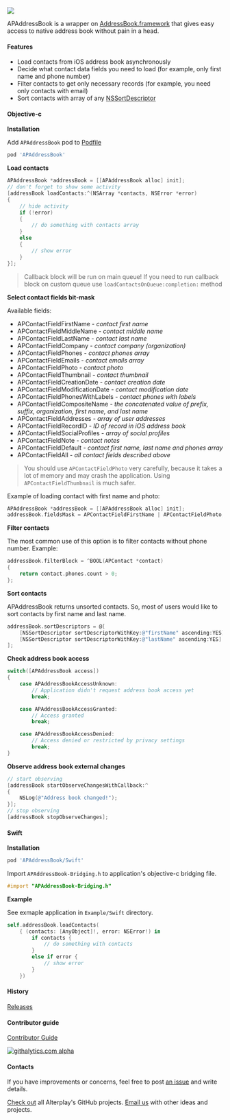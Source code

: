 <img src="https://dl.dropboxusercontent.com/u/2334198/APAddressBook-git-teaser.png">

APAddressBook is a wrapper on [AddressBook.framework](https://developer.apple.com/library/ios/documentation/AddressBook/Reference/AddressBook_iPhoneOS_Framework/_index.html) that gives easy access to native address book without pain in a head.

#### Features
* Load contacts from iOS address book asynchronously
* Decide what contact data fields you need to load (for example, only first name and phone number)
* Filter contacts to get only necessary records (for example, you need only contacts with email)
* Sort contacts with array of any [NSSortDescriptor](https://developer.apple.com/library/mac/documentation/cocoa/reference/foundation/classes/NSSortDescriptor_Class/Reference/Reference.html)

#### Objective-c
**Installation**

Add `APAddressBook` pod to [Podfile](http://guides.cocoapods.org/syntax/podfile.html)
```ruby
pod 'APAddressBook'
```

**Load contacts**
```objective-c
APAddressBook *addressBook = [[APAddressBook alloc] init];
// don't forget to show some activity
[addressBook loadContacts:^(NSArray *contacts, NSError *error)
{
    // hide activity
    if (!error)
    {
        // do something with contacts array
    }
    else
    {
        // show error
    }
}];
```

> Callback block will be run on main queue! If you need to run callback block on custom queue use `loadContactsOnQueue:completion:` method

**Select contact fields bit-mask**

Available fields:
* APContactFieldFirstName - *contact first name*
* APContactFieldMiddleName - *contact middle name*
* APContactFieldLastName - *contact last name*
* APContactFieldCompany - *contact company (organization)*
* APContactFieldPhones - *contact phones array*
* APContactFieldEmails - *contact emails array*
* APContactFieldPhoto - *contact photo*
* APContactFieldThumbnail - *contact thumbnail*
* APContactFieldCreationDate - *contact creation date*
* APContactFieldModificationDate - *contact modification date*
* APContactFieldPhonesWithLabels - *contact phones with labels*
* APContactFieldCompositeName - *the concatenated value of prefix, suffix, organization, first name, and last name*
* APContactFieldAddresses - *array of user addresses*
* APContactFieldRecordID - *ID of record in iOS address book*
* APContactFieldSocialProfiles - *array of social profiles*
* APContactFieldNote - *contact notes*
* APContactFieldDefault - *contact first name, last name and phones array*
* APContactFieldAll - *all contact fields described above*

> You should use `APContactFieldPhoto` very carefully, because it takes a lot of memory and may crash the application. Using `APContactFieldThumbnail` is much safer.

Example of loading contact with first name and photo:
```objective-c
APAddressBook *addressBook = [[APAddressBook alloc] init];
addressBook.fieldsMask = APContactFieldFirstName | APContactFieldPhoto;
```

**Filter contacts**

The most common use of this option is to filter contacts without phone number. Example:
```objective-c
addressBook.filterBlock = ^BOOL(APContact *contact)
{
    return contact.phones.count > 0;
};
```

**Sort contacts**

APAddressBook returns unsorted contacts. So, most of users would like to sort contacts by first name and last name.
```objective-c
addressBook.sortDescriptors = @[
    [NSSortDescriptor sortDescriptorWithKey:@"firstName" ascending:YES],
    [NSSortDescriptor sortDescriptorWithKey:@"lastName" ascending:YES]
];
```

**Check address book access**
```objective-c
switch([APAddressBook access])
{
    case APAddressBookAccessUnknown:
        // Application didn't request address book access yet
        break;

    case APAddressBookAccessGranted:
        // Access granted
        break;

    case APAddressBookAccessDenied:
        // Access denied or restricted by privacy settings
        break;
}
```

**Observe address book external changes**
```objective-c
// start observing
[addressBook startObserveChangesWithCallback:^
{
    NSLog(@"Address book changed!");
}];
// stop observing
[addressBook stopObserveChanges];
```

#### Swift
**Installation**
```ruby
pod 'APAddressBook/Swift'
```
Import `APAddressBook-Bridging.h` to application's objective-c bridging file.
```objective-c
#import "APAddressBook-Bridging.h"
```

**Example**

See exmaple application in `Example/Swift` directory.
```Swift
self.addressBook.loadContacts(
    { (contacts: [AnyObject]!, error: NSError!) in
        if contacts {
            // do something with contacts
        }
        else if error {
            // show error
        }
    })
```

#### History

[Releases](https://github.com/Alterplay/APAddressBook/releases)

#### Contributor guide

[Contributor Guide](https://github.com/Alterplay/APAddressBook/wiki/Contributor-Guide)

[![githalytics.com alpha](https://cruel-carlota.pagodabox.com/b3f8691205854e15dcfebe3fc2ed599e "githalytics.com")](http://githalytics.com/Alterplay/APAddressBook)

#### Contacts

If you have improvements or concerns, feel free to post [an issue](https://github.com/Alterplay/APAddressBook/issues) and write details.

[Check out](https://github.com/Alterplay) all Alterplay's GitHub projects.
[Email us](mailto:hello@alterplay.com?subject=From%20GitHub%20APAddressBook) with other ideas and projects.
